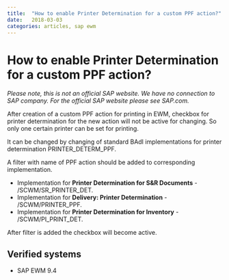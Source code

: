 ```yaml
---
title:  "How to enable Printer Determination for a custom PPF action?"
date:   2018-03-03
categories: articles, sap ewm
---
```


# How to enable Printer Determination for a custom PPF action?

_Please note, this is not an official SAP website. We have no connection to SAP company. For the official SAP website please see SAP.com._

After creation of a custom PPF action for printing in EWM, checkbox for printer determination for the new action will not be active for changing. So only one certain printer can be set for printing.


It can be changed by changing of standard BAdI implementations for printer determination PRINTER_DETERM_PPF.

A filter with name of PPF action should be added to corresponding implementation.

- Implementation for **Printer Determination for S&R Documents** - /SCWM/SR_PRINTER_DET.
- Implementation for **Delivery: Printer Determination** - /SCWM/PRINTER_PPF.
- Implementation for **Printer Determination for Inventory** - /SCWM/PI_PRINT_DET.

After filter is added the checkbox will become active.

## Verified systems
- SAP EWM 9.4
